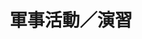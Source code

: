 ---
title: '軍事活動／演習'
pictures: '["https://raw.githubusercontent.com/chyushya/cms-content/main/content/resources/images/1648676169547-3648-2056-%E6%B5%B7%E5%B7%A1%E7%BD%B2.%20%E6%B5%B7%E5%AE%89%E5%85%AD%E8%99%9F%E6%BC%94%E7%BF%92.JPG","https://raw.githubusercontent.com/chyushya/cms-content/main/content/resources/images/1648676169502-799-531-%E6%9C%AA%E5%91%BD%E5%90%8D-3.jpg","https://raw.githubusercontent.com/chyushya/cms-content/main/content/resources/images/1648676169721-5161-2568-%E7%A9%BA%E8%BB%8D%E6%8E%A5%E6%A9%9F%E5%85%B8%E7%A6%AE.jpg"]'
---